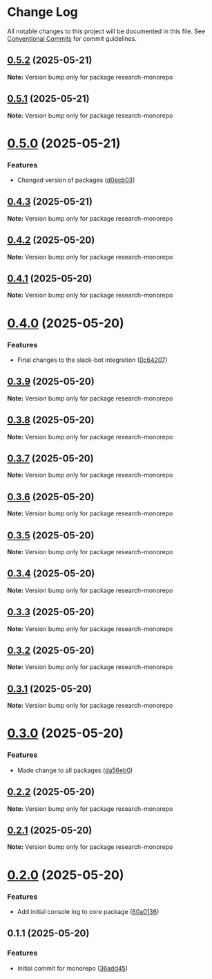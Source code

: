 # Change Log

All notable changes to this project will be documented in this file.
See [Conventional Commits](https://conventionalcommits.org) for commit guidelines.

## [0.5.2](https://github.com/NotTheRightGuy/monorepo-for-slack/compare/v0.5.1...v0.5.2) (2025-05-21)

**Note:** Version bump only for package research-monorepo





## [0.5.1](https://github.com/NotTheRightGuy/monorepo-for-slack/compare/v0.5.0...v0.5.1) (2025-05-21)

**Note:** Version bump only for package research-monorepo





# [0.5.0](https://github.com/NotTheRightGuy/monorepo-for-slack/compare/v0.4.3...v0.5.0) (2025-05-21)


### Features

* Changed version of packages ([d0ecb03](https://github.com/NotTheRightGuy/monorepo-for-slack/commit/d0ecb03b7dd15ca0564c9767de9a6d1db3965016))





## [0.4.3](https://github.com/NotTheRightGuy/monorepo-for-slack/compare/v0.4.2...v0.4.3) (2025-05-21)

**Note:** Version bump only for package research-monorepo





## [0.4.2](https://github.com/NotTheRightGuy/monorepo-for-slack/compare/v0.4.1...v0.4.2) (2025-05-20)

**Note:** Version bump only for package research-monorepo





## [0.4.1](https://github.com/NotTheRightGuy/monorepo-for-slack/compare/v0.4.0...v0.4.1) (2025-05-20)

**Note:** Version bump only for package research-monorepo





# [0.4.0](https://github.com/NotTheRightGuy/monorepo-for-slack/compare/v0.3.9...v0.4.0) (2025-05-20)


### Features

* Final changes to the slack-bot integration ([0c64207](https://github.com/NotTheRightGuy/monorepo-for-slack/commit/0c6420705eeea5c607fc294a0ff083a97fd4d092))





## [0.3.9](https://github.com/NotTheRightGuy/monorepo-for-slack/compare/v0.3.8...v0.3.9) (2025-05-20)

**Note:** Version bump only for package research-monorepo





## [0.3.8](https://github.com/NotTheRightGuy/monorepo-for-slack/compare/v0.3.7...v0.3.8) (2025-05-20)

**Note:** Version bump only for package research-monorepo





## [0.3.7](https://github.com/NotTheRightGuy/monorepo-for-slack/compare/v0.3.6...v0.3.7) (2025-05-20)

**Note:** Version bump only for package research-monorepo





## [0.3.6](https://github.com/NotTheRightGuy/monorepo-for-slack/compare/v0.3.5...v0.3.6) (2025-05-20)

**Note:** Version bump only for package research-monorepo





## [0.3.5](https://github.com/NotTheRightGuy/monorepo-for-slack/compare/v0.3.4...v0.3.5) (2025-05-20)

**Note:** Version bump only for package research-monorepo





## [0.3.4](https://github.com/NotTheRightGuy/monorepo-for-slack/compare/v0.3.3...v0.3.4) (2025-05-20)

**Note:** Version bump only for package research-monorepo





## [0.3.3](https://github.com/NotTheRightGuy/monorepo-for-slack/compare/v0.3.2...v0.3.3) (2025-05-20)

**Note:** Version bump only for package research-monorepo





## [0.3.2](https://github.com/NotTheRightGuy/monorepo-for-slack/compare/v0.3.1...v0.3.2) (2025-05-20)

**Note:** Version bump only for package research-monorepo





## [0.3.1](https://github.com/NotTheRightGuy/monorepo-for-slack/compare/v0.3.0...v0.3.1) (2025-05-20)

**Note:** Version bump only for package research-monorepo





# [0.3.0](https://github.com/NotTheRightGuy/monorepo-for-slack/compare/v0.2.2...v0.3.0) (2025-05-20)


### Features

* Made change to all packages ([da56eb0](https://github.com/NotTheRightGuy/monorepo-for-slack/commit/da56eb043dec29ffeac511af7be0aadb924ec9da))





## [0.2.2](https://github.com/NotTheRightGuy/monorepo-for-slack/compare/v0.2.1...v0.2.2) (2025-05-20)

**Note:** Version bump only for package research-monorepo





## [0.2.1](https://github.com/NotTheRightGuy/monorepo-for-slack/compare/v0.2.0...v0.2.1) (2025-05-20)

**Note:** Version bump only for package research-monorepo





# [0.2.0](https://github.com/NotTheRightGuy/monorepo-for-slack/compare/v0.1.1...v0.2.0) (2025-05-20)


### Features

* Add initial console log to core package ([60a0136](https://github.com/NotTheRightGuy/monorepo-for-slack/commit/60a013617f892dc427de553182971596cf23353d))





## 0.1.1 (2025-05-20)


### Features

* Initial commit for monorepo ([36add45](https://github.com/NotTheRightGuy/monorepo-for-slack/commit/36add45ae750da266458cb5b00532e983fce250c))

